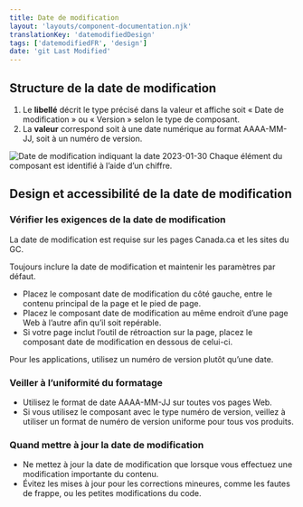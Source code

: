 ```yaml
---
title: Date de modification
layout: 'layouts/component-documentation.njk'
translationKey: 'datemodifiedDesign'
tags: ['datemodifiedFR', 'design']
date: 'git Last Modified'
---
```


## Structure de la date de modification

<ol class="anatomy-list">
  <li>Le <strong>libellé</strong> décrit le type précisé dans la valeur et affiche soit « Date de modification » ou « Version » selon le type de composant.</li>
  <li>La <strong>valeur</strong> correspond soit à une date numérique au format AAAA-MM-JJ, soit à un numéro de version.</li>
</ol>

<img class="b-sm b-default p-300" src="/images/fr/components/anatomy/gcds-date-modified-anatomy.svg" alt="Date de modification indiquant la date 2023-01-30 Chaque élément du composant est identifié à l’aide d’un chiffre." />

## Design et accessibilité de la date de modification

### Vérifier les exigences de la date de modification

La date de modification est requise sur les pages Canada.ca et les sites du GC.

<gcds-details details-title="Éléments requis sur Canada.ca et les sites du GC" class="mb-300">
  <gcds-text>Toujours inclure la date de modification et maintenir les paramètres par défaut.</gcds-text>
  <div>
    <ul class="list-disc">
      <li>Placez le composant date de modification du côté gauche, entre le contenu principal de la page et le pied de page.</li>
      <li>Placez le composant date de modification au même endroit d’une page Web à l’autre afin qu’il soit repérable.</li>
      <li>Si votre page inclut l’outil de rétroaction sur la page, placez le composant date de modification en dessous de celui-ci.</li>
    </ul>
  </div>
</gcds-details>

<gcds-details details-title="Éléments facultatifs sur une page Canada.ca" class="mb-300">
  <gcds-text margin-bottom="0">Pour les applications, utilisez un numéro de version plutôt qu’une date.</gcds-text>
</gcds-details>

### Veiller à l’uniformité du formatage

- Utilisez le format de date AAAA-MM-JJ sur toutes vos pages Web.
- Si vous utilisez le composant avec le type numéro de version, veillez à utiliser un format de numéro de version uniforme pour tous vos produits.

### Quand mettre à jour la date de modification

- Ne mettez à jour la date de modification que lorsque vous effectuez une modification importante du contenu.
- Évitez les mises à jour pour les corrections mineures, comme les fautes de frappe, ou les petites modifications du code.
